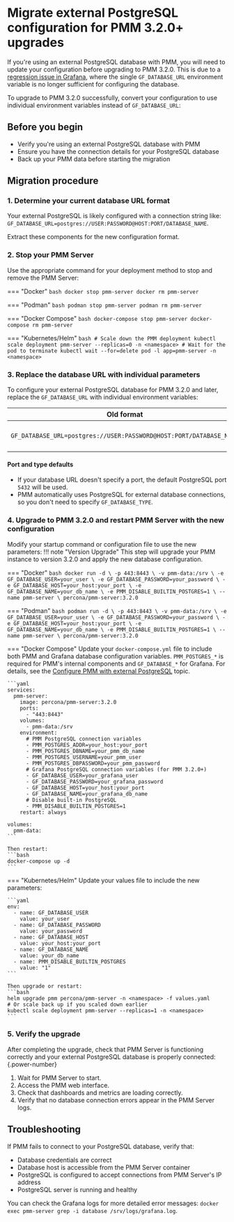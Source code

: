 # Migrate external PostgreSQL configuration for PMM 3.2.0+ upgrades

If you're using an external PostgreSQL database with PMM, you will need to update your configuration before upgrading to PMM 3.2.0. This is due to a [regression issue in Grafana](https://github.com/grafana/grafana/issues/102337), where the single `GF_DATABASE_URL` environment variable is no longer sufficient for configuring the database.

To upgrade to PMM 3.2.0 successfully, convert your configuration to use individual environment variables instead of `GF_DATABASE_URL`: 

## Before you begin

- Verify you're using an external PostgreSQL database with PMM
- Ensure you have the connection details for your PostgreSQL database
- Back up your PMM data before starting the migration

## Migration procedure

### 1. Determine your current database URL format

Your external PostgreSQL is likely configured with a connection string like: `GF_DATABASE_URL=postgres://USER:PASSWORD@HOST:PORT/DATABASE_NAME`. 

Extract these components for the new configuration format.

### 2. Stop your PMM Server
Use the appropriate command for your deployment method to stop and remove the PMM Server:


=== "Docker"
    ```bash
    docker stop pmm-server
    docker rm pmm-server
    ```

=== "Podman"
    ```bash
    podman stop pmm-server
    podman rm pmm-server
    ```

=== "Docker Compose"
    ```bash
    docker-compose stop pmm-server
    docker-compose rm pmm-server
    ```

=== "Kubernetes/Helm"
    ```bash
    # Scale down the PMM deployment
    kubectl scale deployment pmm-server --replicas=0 -n <namespace>
    # Wait for the pod to terminate
    kubectl wait --for=delete pod -l app=pmm-server -n <namespace>
    ```

### 3. Replace the database URL with individual parameters

To configure your external PostgreSQL database for PMM 3.2.0 and later, replace the `GF_DATABASE_URL` with individual environment variables:

| Old format | New format |
|------------|------------|
| `GF_DATABASE_URL=postgres://USER:PASSWORD@HOST:PORT/DATABASE_NAME` | `GF_DATABASE_USER=USER`<br>`GF_DATABASE_PASSWORD=PASSWORD`<br>`GF_DATABASE_HOST=HOST:PORT`<br>`GF_DATABASE_NAME=DATABASE_NAME` |

#### Port and type defaults
- If your database URL doesn't specify a port, the default PostgreSQL port `5432` will be used.
- PMM automatically uses PostgreSQL for external database connections, so you don't need to specify `GF_DATABASE_TYPE`.

### 4. Upgrade to PMM 3.2.0 and restart PMM Server with the new configuration

Modify your startup command or configuration file to use the new parameters:
!!! note "Version Upgrade"
    This step will upgrade your PMM instance to version 3.2.0 and apply the new database configuration. 

=== "Docker"
    ```bash
    docker run -d \
      -p 443:8443 \
      -v pmm-data:/srv \
      -e GF_DATABASE_USER=your_user \
      -e GF_DATABASE_PASSWORD=your_password \
      -e GF_DATABASE_HOST=your_host:your_port \
      -e GF_DATABASE_NAME=your_db_name \
      -e PMM_DISABLE_BUILTIN_POSTGRES=1 \
      --name pmm-server \
      percona/pmm-server:3.2.0
    ```

=== "Podman"
    ```bash
    podman run -d \
      -p 443:8443 \
      -v pmm-data:/srv \
      -e GF_DATABASE_USER=your_user \
      -e GF_DATABASE_PASSWORD=your_password \
      -e GF_DATABASE_HOST=your_host:your_port \
      -e GF_DATABASE_NAME=your_db_name \
      -e PMM_DISABLE_BUILTIN_POSTGRES=1 \
      --name pmm-server \
      percona/pmm-server:3.2.0
    ```

=== "Docker Compose"
    Update your `docker-compose.yml` file to include both PMM and Grafana database configuration variables. `PMM_POSTGRES_*` is required for PMM's internal components and `GF_DATABASE_*` for Grafana. For details, see the [Configure PMM with external PostgreSQL](../reference/third-party/postgresql.md#environment-variables) topic.

    ```yaml
    services:
      pmm-server:
        image: percona/pmm-server:3.2.0
        ports:
          - "443:8443"
        volumes:
          - pmm-data:/srv
        environment:
          # PMM PostgreSQL connection variables
          - PMM_POSTGRES_ADDR=your_host:your_port
          - PMM_POSTGRES_DBNAME=your_pmm_db_name
          - PMM_POSTGRES_USERNAME=your_pmm_user
          - PMM_POSTGRES_DBPASSWORD=your_pmm_password
          # Grafana PostgreSQL connection variables (for PMM 3.2.0+)
          - GF_DATABASE_USER=your_grafana_user
          - GF_DATABASE_PASSWORD=your_grafana_password
          - GF_DATABASE_HOST=your_host:your_port
          - GF_DATABASE_NAME=your_grafana_db_name
          # Disable built-in PostgreSQL
          - PMM_DISABLE_BUILTIN_POSTGRES=1
        restart: always

    volumes:
      pmm-data:
    ```

    Then restart:
    ```bash
    docker-compose up -d
    ```

=== "Kubernetes/Helm"
    Update your values file to include the new parameters:

    ```yaml
    env:
      - name: GF_DATABASE_USER
        value: your_user
      - name: GF_DATABASE_PASSWORD
        value: your_password
      - name: GF_DATABASE_HOST
        value: your_host:your_port
      - name: GF_DATABASE_NAME
        value: your_db_name
      - name: PMM_DISABLE_BUILTIN_POSTGRES
        value: "1"
    ```

    Then upgrade or restart:
    ```bash
    helm upgrade pmm percona/pmm-server -n <namespace> -f values.yaml
    # Or scale back up if you scaled down earlier
    kubectl scale deployment pmm-server --replicas=1 -n <namespace>
    ```
    
### 5. Verify the upgrade
After completing the upgrade, check that PMM Server is functioning correctly and your external PostgreSQL database is properly connected:
{.power-number}

1. Wait for PMM Server to start. 
2. Access the PMM web interface. 
3. Check that dashboards and metrics are loading correctly. 
4. Verify that no database connection errors appear in the PMM Server logs. 

## Troubleshooting

If PMM fails to connect to your PostgreSQL database, verify that:

- Database credentials are correct
- Database host is accessible from the PMM Server container
- PostgreSQL is configured to accept connections from PMM Server's IP address
- PostgreSQL server is running and healthy

You can check the Grafana logs for more detailed error messages: `docker exec pmm-server grep -i database /srv/logs/grafana.log`.
